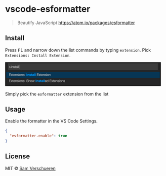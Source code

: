 # vscode-esformatter

> Beautify JavaScript https://atom.io/packages/esformatter


## Install

Press <kbd>F1</kbd> and narrow down the list commands by typing `extension`. Pick `Extensions: Install Extension`.

![](https://github.com/SamVerschueren/vscode-esformatter/raw/master/screenshot.png)

Simply pick the `esformatter` extension from the list


## Usage

Enable the formatter in the VS Code Settings.

```json
{
  "esformatter.enable": true
}
```


## License

MIT © [Sam Verschueren](http://github.com/SamVerschueren)
